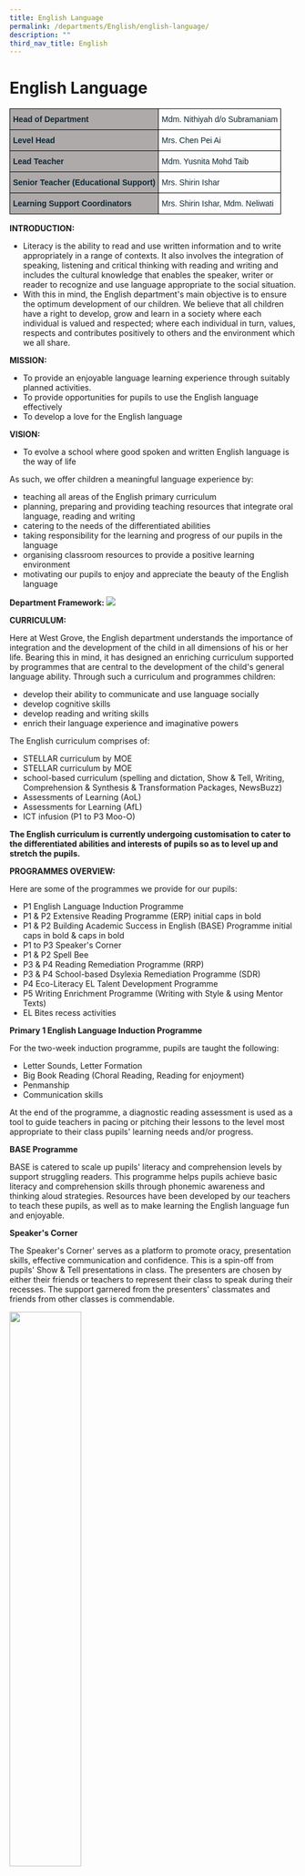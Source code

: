 ```yaml
---
title: English Language
permalink: /departments/English/english-language/
description: ""
third_nav_title: English
---
```

# English Language

<style type="text/css">
.tg  {border-collapse:collapse;border-spacing:0;}
.tg td{border-color:black;border-style:solid;border-width:1px;font-family:Arial, sans-serif;font-size:14px;
  overflow:hidden;padding:10px 5px;word-break:normal;}
.tg th{border-color:black;border-style:solid;border-width:1px;font-family:Arial, sans-serif;font-size:14px;
  font-weight:normal;overflow:hidden;padding:10px 5px;word-break:normal;}
.tg .tg-s5dh{color:#0C2733;text-align:left;vertical-align:middle}
.tg .tg-c1fh{background-color:#AEAAAA;color:#0C2733;font-weight:bold;text-align:left;vertical-align:top}
</style>
<table class="tg">
<thead>
  <tr>
    <th class="tg-c1fh">Head of Department</th>
    <th class="tg-s5dh">Mdm. Nithiyah d/o Subramaniam<br></th>
  </tr>
</thead>
<tbody>
  <tr>
    <td class="tg-c1fh">Level Head<br></td>
    <td class="tg-s5dh">Mrs. Chen Pei Ai<br></td>
  </tr>
  <tr>
    <td class="tg-c1fh">Lead Teacher<br></td>
    <td class="tg-s5dh">Mdm. Yusnita Mohd Taib<br></td>
  </tr>
  <tr>
    <td class="tg-c1fh">Senior Teacher (Educational Support)<br></td>
    <td class="tg-s5dh">Mrs. Shirin Ishar</td>
  </tr>
  <tr>
    <td class="tg-c1fh">Learning Support Coordinators</td>
    <td class="tg-s5dh">Mrs. Shirin Ishar, Mdm. Neliwati</td>
  </tr>
</tbody>
</table>

**INTRODUCTION:**

* Literacy is the ability to read and use written information and to write appropriately in a range of contexts. It also involves the integration of speaking, listening and critical thinking with reading and writing and includes the cultural knowledge that enables the speaker, writer or reader to recognize and use language appropriate to the social situation.
* With this in mind, the English department's main objective is to ensure the optimum development of our children. We believe that all children have a right to develop, grow and learn in a society where each individual is valued and respected; where each individual in turn, values, respects and contributes positively to others and the environment which we all share.

**MISSION:**

* To provide an enjoyable language learning experience through suitably planned activities.
* To provide opportunities for pupils to use the English language effectively
* To develop a love for the English language

**VISION:**

* To evolve a school where good spoken and written English language is the way of life

As such, we offer children a meaningful language experience by:
* teaching all areas of the English primary curriculum
* planning, preparing and providing teaching resources that integrate oral language, reading and writing
* catering to the needs of the differentiated abilities
* taking responsibility for the learning and progress of our pupils in the language
* organising classroom resources to provide a positive learning environment
* motivating our pupils to enjoy and appreciate the beauty of the English language


**Department Framework:**
![](/images/Until%202022_Pictures/Department%20Framework.png)

**CURRICULUM:**

Here at West Grove, the English department understands the importance of integration and the development of the child in all dimensions of his or her life. Bearing this in mind, it has designed an enriching curriculum supported by programmes that are central to the development of the child's general language ability. Through such a curriculum and programmes children:

* develop their ability to communicate and use language socially
* develop cognitive skills
* develop reading and writing skills
* enrich their language experience and imaginative powers

The English curriculum comprises of:
* STELLAR curriculum by MOE
* STELLAR curriculum by MOE
* school-based curriculum (spelling and dictation, Show &  Tell, Writing, Comprehension & Synthesis & Transformation Packages, NewsBuzz)
* Assessments of Learning (AoL)
* Assessments for Learning (AfL)
* ICT infusion (P1 to P3 Moo-O)

**The English curriculum is currently undergoing customisation to cater to the differentiated abilities and interests of pupils so as to level up and stretch the pupils.**

**PROGRAMMES OVERVIEW:**

Here are some of the programmes we provide for our pupils:

* P1 English Language Induction Programme
* P1 & P2 Extensive Reading Programme (ERP) initial caps in bold
* P1 & P2 Building Academic Success in English (BASE) Programme initial caps in bold & caps in bold
* P1 to P3 Speaker's Corner
* P1 & P2 Spell Bee
* P3 & P4 Reading Remediation Programme (RRP)
* P3 & P4 School-based Dsylexia Remediation Programme (SDR)
* P4 Eco-Literacy EL Talent Development Programme
* P5 Writing Enrichment Programme (Writing with Style & using Mentor Texts)
* EL Bites recess activities


**Primary 1 English Language Induction Programme**

For the two-week induction programme, pupils are taught the following:

* Letter Sounds, Letter Formation
* Big Book Reading (Choral Reading, Reading for enjoyment)
* Penmanship
* Communication skills

At the end of the programme, a diagnostic reading assessment is used as a tool to guide teachers in pacing or pitching their lessons to the level most appropriate to their class pupils' learning needs and/or progress.

**BASE Programme**

BASE is catered to scale up pupils' literacy and comprehension levels by support struggling readers. This programme helps pupils achieve basic literacy and comprehension skills through phonemic awareness and thinking aloud strategies. Resources have been developed by our teachers to teach these pupils, as well as to make learning the English language fun and enjoyable.

**Speaker's Corner**

The Speaker's Corner' serves as a platform to promote oracy, presentation skills, effective communication and confidence. This is a spin-off from pupils' Show & Tell presentations in class. The presenters are chosen by either their friends or teachers to represent their class to speak during their recesses. The support garnered from the presenters' classmates and friends from other classes is commendable.

<img src="/images/Until%202022_Pictures/Speakers%20Corner%20-%201.jpg" 
     style="width:50%" align="left">
		 
<img src="/images/Until%202022_Pictures/Speakers%20Corner%20-%202.jpg" 
     style="width:60%">


**Spell Bee**

West Grove's Spell Bee is modelled after the prestigious RHB Straits Times Spelling Bee Competition which is held at a national level. Through this Spelling Bee Competition, pupils would be able to improve their spelling, increase their vocabularies and develop correct English pronunciation and usage to help them strengthen their English language. The audience are engaged as well as they are also given the opportunity to participate in the Spell Bee Competition.

<img src="/images/Until%202022_Pictures/Spell%20Bee%20-%201.jpg" 
     style="width:50%" align="right">
<img src="/images/Until%202022_Pictures/Spell%20Bee%20-%202.jpg" 
     style="width:50%">
		 
**Eco Literacy EL Talent Development Programme**

This programme integrates Environment Education, Arts and delivers through the English curriculum that focuses on productive skills - inquire, write, speak and present.

Pupils will participate in learning journeys, workshops and conversations where they will gather and communicate ideas so as to produce narratives in the form of a literary production such as a storybook as the end product as a result of the experiences and skills that they had gathered. The storybook will be written for audience at an appropriate reading level, be visually appealing and include moral and ethics that arise from environmental issues.

![](/images/Until%202022_Pictures/Eco-Lit%20-1.jpg)
![](/images/Until%202022_Pictures/Eco-Lit%20-2.jpg)
![](/images/Until%202022_Pictures/Eco-Lit%20-3.jpg)
![](/images/Until%202022_Pictures/Eco-Lit%20-4.jpg)

**Termly Highlights:**

**Item Setting Workshop for EL Teachers (14 February)**

Here at West Grove, we adopt a culture of sharing. Conducting workshops for teachers and organising sharing sessions are essential as we strongly believe in learning as a continual process. As such, the English department has conducted a Phase 2 of the item sharing workshop for teachers to aid them in setting appropriate test items. Phase 1 of the item setting workshop was conducted last year.

<img src="/images/Until%202022_Pictures/Item%20Setting%20Workshop%20for%20EL%20Teachers%20-%201.jpg" 
     style="width:50%" align="left">
<img src="/images/Until%202022_Pictures/Item%20Setting%20Workshop%20for%20EL%20Teachers%20-%202.jpg" 
     style="width:50%">

**Total Defence Day by EL Department (13 February)**

West Grove Primary School commemorated Total Defence Day 2018 on 13th February.  The theme for this year's Total Defence Day was â€˜Together We Keep Singapore Strong'. Our school commemorated this day through a series of lessons and activities, where the students got a deeper understanding about Total Defence, particularly Social Defence.

As part of the Total Defence programme, West Grove Primary School also partnered with the Housing Development Board (HDB) to set up a road show (OHYay! Roadshow) and an assembly talk to spread the message of good neighbourliness as well as eco-friendly living. Students were engaged in the interesting games and activities organised by HDB and they also took photographs with their classmates as souvenirs at the photo booth.

![](/images/Until%202022_Pictures/Total%20Defence%20Day%20by%20EL%20Department%20-%201.jpg)![](/images/Until%202022_Pictures/Total%20Defence%20Day%20by%20EL%20Department%20-%202.jpg)
![](/images/Until%202022_Pictures/Total%20Defence%20Day%20by%20EL%20Department%20-%203.jpg)
		 
**Moo-O Competition at OGLC (9 March)**

In this competition, pupils were given a reading task to complete. 3 selected P3 pupils worked in a group and chose a story from a series of stories from the Moo O software. Each group was given a task to read a story based on their chosen character. It is an interesting and engaging software as pupils are having fun in playing characters in each scene as they read. In this Moo O software, pupils are able to practise their reading in terms of accuracy and fluency. You can try this out at home too and have fun reading!


<img src="/images/Until%202022_Pictures/Moo-O%20Competition%20at%20OGLC%20-%201.jpg" 
     style="width:50%" align="left">
<img src="/images/Until%202022_Pictures/Moo-O%20Competition%20at%20OGLC%20-%202.jpg" 
     style="width:50%">
<img src="/images/Until%202022_Pictures/Moo-O%20Competition%20at%20OGLC%20-%203.png" 
     style="width:50%">
		 
**EL Bites (9 March)**

Pupils participating in a series of activities during EL Bites recess activities. EL Bites offers a game based approach to learning English. Fun and interactive!


**P5 Parent's Workshop: Using News to Teach English - How you can support (12 March)**

A workshop for parents was conducted to provide a platform to help them pick up more strategies on how they can use newspapers and current affairs to improve their child's English language skills. The Straits Times or other news media was used as a learning tool to aid parents to cultivate their child's interest in newspapers and current affairs and coach their child in English. There was hands-on too so that the experience is authentic and relevant.

<img src="/images/Until%202022_Pictures/P5%20Parents%20Workshop%20-%201.jpg" 
     style="width:50%" align="left">

<img src="/images/Until%202022_Pictures/P5%20Parents%20Workshop%20-%202.jpg" 
     style="width:50%">
		 
		 
		 
		 
		 
https://docs.google.com/presentation/d/e/2PACX-1vSTvr7DXdSqQD7tckPoTejdoIw8h4GOLV9R7ODLitovdpxNCMStPCZHUVdJxZp7z65RIQJWqFs3xo8R/pub?start=true&loop=true&delayms=5000